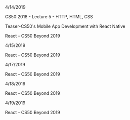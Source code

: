 4/14/2019

CS50 2018 - Lecture 5 - HTTP, HTML, CSS 

Teaser-CS50's Mobile App Development with React Native

React - CS50 Beyond 2019

4/15/2019

React - CS50 Beyond 2019

4/17/2019

React - CS50 Beyond 2019

4/18/2019

React - CS50 Beyond 2019

4/19/2019

React - CS50 Beyond 2019
